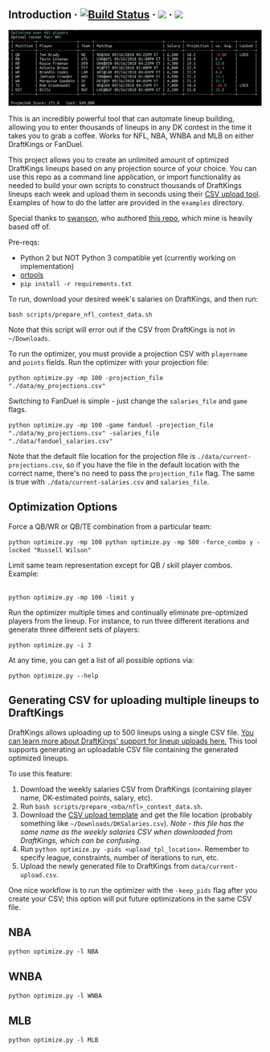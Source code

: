 ## Introduction &middot; [![Build Status](https://travis-ci.org/BenBrostoff/draft-kings-fun.svg?branch=master)](https://travis-ci.org/BenBrostoff/draft-kings-fun) &middot; [![](https://draftfast.herokuapp.com/badge.svg)](https://draftfast.herokuapp.com/) &middot; [![](https://img.shields.io/badge/patreon-donate-yellow.svg)](https://www.patreon.com/user?u=8965834)

![](marketing/NFL_OPTIMIZED.png)

This is an incredibly powerful tool that can automate lineup building, allowing you to enter thousands of lineups in any DK contest in the time it takes you to grab a coffee. Works for NFL, NBA, WNBA and MLB on either DraftKings or FanDuel.

This project allows you to create an unlimited amount of optimized DraftKings lineups based on any projection source of your choice. You can use this repo as a command line application, or import functionality as needed to build your own scripts to construct thousands of DraftKings lineups each week and upload them in seconds using their [CSV upload tool](https://www.draftkings.com/lineup/upload). Examples of how to do the latter are provided in the `examples` directory.

Special thanks to [swanson](https://github.com/swanson/), who authored [this repo](https://github.com/swanson/degenerate), which mine is heavily based off of.

Pre-reqs:

* Python 2 but NOT Python 3 compatible yet (currently working on implementation)
* [ortools](https://developers.google.com/optimization/install/)
* `pip install -r requirements.txt`

To run, download your desired week's salaries on DraftKings, and then run:

```
bash scripts/prepare_nfl_contest_data.sh
```

Note that this script will error out if the CSV from DraftKings is not in `~/Downloads`.

To run the optimizer, you must provide a projection CSV with `playername` and `points` fields. Run the optimizer with your projection file:

```
python optimize.py -mp 100 -projection_file "./data/my_projections.csv"
```

Switching to FanDuel is simple - just change the `salaries_file` and `game` flags.

```
python optimize.py -mp 100 -game fanduel -projection_file "./data/my_projections.csv" -salaries_file "./data/fanduel_salaries.csv"
```

Note that the default file location for the projection file is `./data/current-projections.csv`, so if you have the file in the default location with the correct name, there's no need to pass the `projection_file` flag. The same is true with `./data/current-salaries.csv` and `salaries_file`.

## Optimization Options

Force a QB/WR or QB/TE combination from a particular team:

```
python optimize.py -mp 100 python optimize.py -mp 500 -force_combo y -locked "Russell Wilson"
```

Limit same team representation except for QB / skill player combos. Example:

```

python optimize.py -mp 100 -limit y
```

Run the optimizer multiple times and continually eliminate pre-optimized players from the lineup. For instance, to run three different iterations and generate three different sets of players:

```
python optimize.py -i 3
```

At any time, you can get a list of all possible options via:

```
python optimize.py --help
```

## Generating CSV for uploading multiple lineups to DraftKings

DraftKings allows uploading up to 500 lineups using a single CSV file. [You can learn more about DraftKings' support for lineup uploads here.](https://playbook.draftkings.com/news/draftkings-lineup-upload-tool) This tool supports
generating an uploadable CSV file containing the generated optimized lineups.

To use this feature:

1. Download the weekly salaries CSV from DraftKings
(containing player name, DK-estimated points, salary, etc).
2. Run `bash scripts/prepare_<nba/nfl>_contest_data.sh`.
3. Download the [CSV upload template](https://www.draftkings.com/lineup/upload) and get the file location (probably something like `~/Downloads/DKSalaries.csv`). *Note - this file has the same name as the weekly salaries CSV when downloaded from DraftKings, which can be confusing.*
4. Run `python optimize.py -pids <upload_tpl_location>`. Remember to specify league, constraints, number of iterations to run, etc.
5. Upload the newly generated file to DraftKings from `data/current-upload.csv`.

One nice workflow is to run the optimizer with the `-keep_pids` flag after you create your CSV; this option will put future optimizations in the same CSV file.

## NBA

```
python optimize.py -l NBA
```

## WNBA

```
python optimize.py -l WNBA
```

## MLB

```
python optimize.py -l MLB
```
